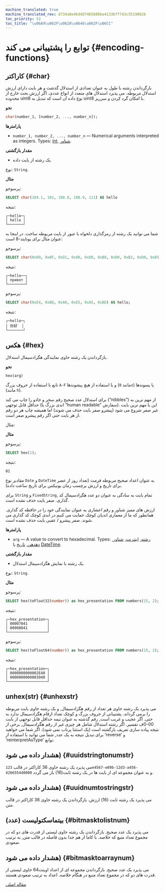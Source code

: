 ```yaml
---
machine_translated: true
machine_translated_rev: d734a8e46ddd7465886ba4133bff743c55190626
toc_priority: 52
toc_title: "\u06A9\u062F\u0628\u0646\u062F\u06CC"
---
```


# توابع را پشتیبانی می کند {#encoding-functions}

## کاراکتر {#char}

بازگرداندن رشته با طول به عنوان تعدادی از استدلال گذشت و هر بایت دارای ارزش استدلال مربوطه. می پذیرد استدلال های متعدد از انواع عددی. اگر ارزش بحث خارج از محدوده uint8 نوع داده آن است که تبدیل به uint8 با امکان گرد کردن و سرریز.

**نحو**

``` sql
char(number_1, [number_2, ..., number_n]);
```

**پارامترها**

-   `number_1, number_2, ..., number_n` — Numerical arguments interpreted as integers. Types: [Int](../../sql-reference/data-types/int-uint.md), [شناور](../../sql-reference/data-types/float.md).

**مقدار بازگشتی**

-   یک رشته از بایت داده.

نوع: `String`.

**مثال**

پرسوجو:

``` sql
SELECT char(104.1, 101, 108.9, 108.9, 111) AS hello
```

نتیجه:

``` text
┌─hello─┐
│ hello │
└───────┘
```

شما می توانید یک رشته از رمزگذاری دلخواه با عبور از بایت مربوطه ساخت. در اینجا به عنوان مثال برای یونایتد-8 است:

پرسوجو:

``` sql
SELECT char(0xD0, 0xBF, 0xD1, 0x80, 0xD0, 0xB8, 0xD0, 0xB2, 0xD0, 0xB5, 0xD1, 0x82) AS hello;
```

نتیجه:

``` text
┌─hello──┐
│ привет │
└────────┘
```

پرسوجو:

``` sql
SELECT char(0xE4, 0xBD, 0xA0, 0xE5, 0xA5, 0xBD) AS hello;
```

نتیجه:

``` text
┌─hello─┐
│ 你好  │
└───────┘
```

## هکس {#hex}

بازگرداندن یک رشته حاوی نمایندگی هگزادسیمال استدلال.

**نحو**

``` sql
hex(arg)
```

تابع با استفاده از حروف بزرگ `A-F` و با استفاده از هیچ پیشوندها (مانند `0x`) یا پسوندها (مانند `h`).

برای استدلال عدد صحیح رقم سحر و جادو را چاپ می کند (“nibbles”) از مهم ترین به حداقل قابل توجهی (اندی بزرگ یا “human readable” سفارش). این با مهم ترین بایت غیر صفر شروع می شود (پیشرو صفر بایت حذف می شوند) اما همیشه چاپ هر دو رقم از هر بایت حتی اگر رقم پیشرو صفر است.

مثال:

**مثال**

پرسوجو:

``` sql
SELECT hex(1);
```

نتیجه:

``` text
01
```

مقادیر نوع `Date` و `DateTime` به عنوان اعداد صحیح مربوطه فرمت (تعداد روز از عصر برای تاریخ و ارزش برچسب زمان یونیکس برای تاریخ ساعت داده).

برای `String` و `FixedString`, تمام بایت به سادگی به عنوان دو عدد هگزادسیمال کد گذاری. صفر بایت حذف نشده است.

ارزش های ممیز شناور و رقم اعشاری به عنوان نمایندگی خود را در حافظه کد گذاری. همانطور که ما از معماری اندیان کوچک حمایت می کنیم در اندی کوچک کد گذاری می شوند. صفر پیشرو / عقبی بایت حذف نشده است.

**پارامترها**

-   `arg` — A value to convert to hexadecimal. Types: [رشته](../../sql-reference/data-types/string.md), [اینترنت](../../sql-reference/data-types/int-uint.md), [شناور](../../sql-reference/data-types/float.md), [دهدهی](../../sql-reference/data-types/decimal.md), [تاریخ](../../sql-reference/data-types/date.md) یا [DateTime](../../sql-reference/data-types/datetime.md).

**مقدار بازگشتی**

-   یک رشته با نمایش هگزادسیمال استدلال.

نوع: `String`.

**مثال**

پرسوجو:

``` sql
SELECT hex(toFloat32(number)) as hex_presentation FROM numbers(15, 2);
```

نتیجه:

``` text
┌─hex_presentation─┐
│ 00007041         │
│ 00008041         │
└──────────────────┘
```

پرسوجو:

``` sql
SELECT hex(toFloat64(number)) as hex_presentation FROM numbers(15, 2);
```

نتیجه:

``` text
┌─hex_presentation─┐
│ 0000000000002E40 │
│ 0000000000003040 │
└──────────────────┘
```

## unhex(str) {#unhexstr}

می پذیرد یک رشته حاوی هر تعداد از رقم هگزادسیمال, و یک رشته حاوی بایت مربوطه را برمی گرداند. پشتیبانی از حروف بزرگ و کوچک تعداد ارقام هگزادسیمال ندارد به حتی. اگر عجیب و غریب است, رقم گذشته به عنوان نیمه حداقل قابل توجهی از بایت 00-0ف تفسیر. اگر رشته استدلال شامل هر چیزی غیر از رقم هگزادسیمال, برخی از نتیجه پیاده سازی تعریف بازگشته است (یک استثنا پرتاب نمی شود).
اگر شما می خواهید برای تبدیل نتیجه به یک عدد, شما می توانید با استفاده از ‘reverse’ و ‘reinterpretAsType’ توابع.

## هشدار داده می شود) {#uuidstringtonumstr}

می پذیرد یک رشته حاوی 36 کاراکتر در قالب `123e4567-e89b-12d3-a456-426655440000` و به عنوان مجموعه ای از بایت ها در یک رشته ثابت(16) باز می گردد.

## هشدار داده می شود) {#uuidnumtostringstr}

می پذیرد یک رشته ثابت (16) ارزش. بازگرداندن یک رشته حاوی 36 کاراکتر در قالب متن.

## بیتماسکتولیست (عدد) {#bitmasktolistnum}

می پذیرد یک عدد صحیح. بازگرداندن یک رشته حاوی لیستی از قدرت های دو که در مجموع تعداد منبع که خلاصه. با کاما از هم جدا بدون فاصله در قالب متن, به ترتیب صعودی.

## هشدار داده می شود) {#bitmasktoarraynum}

می پذیرد یک عدد صحیح. بازگرداندن مجموعه ای از اعداد اوینت64 حاوی لیستی از قدرت های دو که در مجموع تعداد منبع در هنگام خلاصه. اعداد به ترتیب صعودی هستند.

[مقاله اصلی](https://clickhouse.tech/docs/en/query_language/functions/encoding_functions/) <!--hide-->
